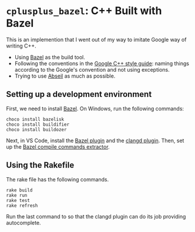 # ``cplusplus_bazel``: C++ Built with Bazel

This is an implemention that I went out of my way to imitate Google way of writing C++.

* Using [Bazel](http://bazel.build) as the build tool.
* Following the conventions in the [Google C++ style guide](https://google.github.io/styleguide/cppguide.html): naming things according to the Google's convention and not using exceptions.
* Trying to use [Abseil](http://abseil.io) as much as possible.

## Setting up a development environment

First, we need to install [Bazel](http://bazel.build). On Windows, run the following commands:

```
choco install bazelisk
choco install buildifier
choco install buildozer
```

Next, in VS Code, install the [Bazel plugin](https://marketplace.visualstudio.com/items?itemName=BazelBuild.vscode-bazel) and the [clangd plugin](https://marketplace.visualstudio.com/items?itemName=llvm-vs-code-extensions.vscode-clangd). Then, set up the [Bazel compile commands extractor](https://github.com/hedronvision/bazel-compile-commands-extractor).

## Using the Rakefile

The rake file has the following commands.

```
rake build
rake run
rake test
rake refresh
```

Run the last command to so that the clangd plugin can do its job providing autocomplete.